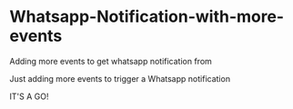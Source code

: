 # Whatsapp-Notification-with-more-events
Adding more events to get whatsapp notification from

Just adding more events to trigger a Whatsapp notification

IT'S A GO!
